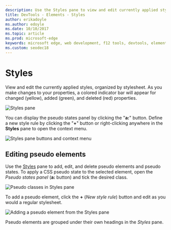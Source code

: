 ```yaml
---
description: Use the Styles pane to view and edit currently applied styles and pseudo elements
title: DevTools - Elements - Styles
author: erikadoyle
ms.author: edoyle
ms.date: 10/10/2017
ms.topic: article
ms.prod: microsoft-edge
keywords: microsoft edge, web development, f12 tools, devtools, elements, styles, pseudo state, pseudo classe, pseudo element
ms.custom: seodec18
---
```


# Styles
View and edit the currently applied styles, organized by stylesheet.  As you make changes to your properties, a colored indicator bar will appear for changed (yellow), added (green), and deleted (red) properties.

![Styles pane](../media/elements_styles.png)

You can display the pseudo states panel by clicking the "**a:**" button. Define a new style rule by clicking the "**+**" button or right-clicking anywhere in the **Styles** pane to open the context menu.

![Styles pane buttons and context menu](../media/elements_styles_buttons.png)

## Editing pseudo elements

Use the [Styles](#styles) pane to add, edit, and delete pseudo elements and pseudo states. To apply a CSS pseudo state to the selected element, open the *Pseudo states panel* (**a:** button) and tick the desired class.

![Pseudo classes in Styles pane](../media/elements_styles_pseudo_states.png)

To add a pseudo element, click the **+** (*New style rule*) button and edit as you would a regular stylesheet.

![Adding a pseudo element from the Styles pane](../media/elements_styles_pseudo_element.png)

Pseudo elements are grouped under their own headings in the *Styles* pane.